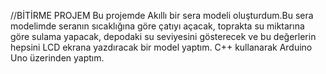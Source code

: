 //BİTİRME PROJEM
Bu projemde Akıllı bir sera modeli oluşturdum.Bu sera modelimde seranın sıcaklığına göre çatıyı açacak, toprakta su miktarına göre sulama yapacak, depodaki su seviyesini gösterecek ve bu değerlerin hepsini LCD ekrana yazdıracak bir model yaptım.
C++ kullanarak Arduino Uno üzerinden yaptım.
